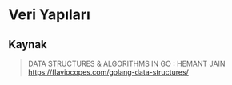 # Veri Yapıları

## Kaynak

> DATA STRUCTURES & ALGORITHMS IN GO : HEMANT JAIN
> https://flaviocopes.com/golang-data-structures/